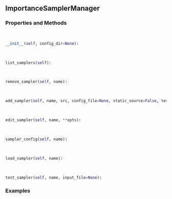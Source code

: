 ## <a id="RynLib.DoMyCode.ImportanceSampler.ImportanceSamplerManager">ImportanceSamplerManager</a>


### Properties and Methods
<a id="RynLib.DoMyCode.ImportanceSampler.ImportanceSamplerManager.__init__">&nbsp;</a>
```python
__init__(self, config_dir=None): 
```

<a id="RynLib.DoMyCode.ImportanceSampler.ImportanceSamplerManager.list_samplers">&nbsp;</a>
```python
list_samplers(self): 
```

<a id="RynLib.DoMyCode.ImportanceSampler.ImportanceSamplerManager.remove_sampler">&nbsp;</a>
```python
remove_sampler(self, name): 
```

<a id="RynLib.DoMyCode.ImportanceSampler.ImportanceSamplerManager.add_sampler">&nbsp;</a>
```python
add_sampler(self, name, src, config_file=None, static_source=False, test_file=None, **opts): 
```

<a id="RynLib.DoMyCode.ImportanceSampler.ImportanceSamplerManager.edit_sampler">&nbsp;</a>
```python
edit_sampler(self, name, **opts): 
```

<a id="RynLib.DoMyCode.ImportanceSampler.ImportanceSamplerManager.sampler_config">&nbsp;</a>
```python
sampler_config(self, name): 
```

<a id="RynLib.DoMyCode.ImportanceSampler.ImportanceSamplerManager.load_sampler">&nbsp;</a>
```python
load_sampler(self, name): 
```

<a id="RynLib.DoMyCode.ImportanceSampler.ImportanceSamplerManager.test_sampler">&nbsp;</a>
```python
test_sampler(self, name, input_file=None): 
```

### Examples
